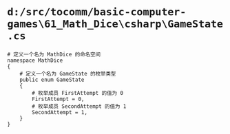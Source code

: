 # `d:/src/tocomm/basic-computer-games\61_Math_Dice\csharp\GameState.cs`

```
# 定义一个名为 MathDice 的命名空间
namespace MathDice
{
    # 定义一个名为 GameState 的枚举类型
    public enum GameState
    {
        # 枚举成员 FirstAttempt 的值为 0
        FirstAttempt = 0,
        # 枚举成员 SecondAttempt 的值为 1
        SecondAttempt = 1,
    }
}
```